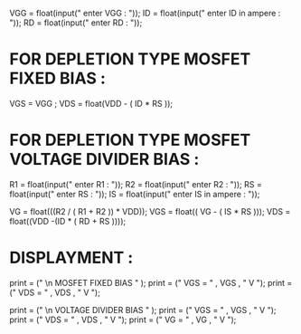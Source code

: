 VGG = float(input(" enter VGG : "));
ID = float(input(" enter ID in ampere : "));
RD = float(input(" enter RD : "));

# FOR DEPLETION TYPE MOSFET FIXED BIAS :

VGS = VGG ;
VDS = float(VDD - ( ID * RS ));

# FOR DEPLETION TYPE MOSFET VOLTAGE DIVIDER BIAS :

R1 = float(input(" enter R1 : "));
R2 = float(input(" enter R2 : "));
RS = float(input(" enter RS : "));
IS = float(input(" enter IS in ampere : "));

VG = float(((R2 / ( R1 + R2 )) * VDD));
VGS = float(( VG - ( IS * RS )));
VDS = float((VDD -(ID * ( RD + RS ))));

# DISPLAYMENT :

print = (" \n MOSFET FIXED BIAS " );
print = (" VGS = " , VGS , " V ");
print = (" VDS = " , VDS , " V ");

print = (" \n VOLTAGE DIVIDER BIAS " );
print = (" VGS = " , VGS , " V ");
print = (" VDS = " , VDS , " V ");
print = (" VG = " , VG , " V ");

